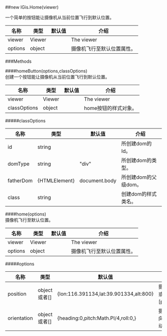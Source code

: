 ##new IGis.Home(viewer)  
  
一个简单的按钮能让摄像机从当前位置飞行到默认位置。
  
名称|类型|默认值|介绍  
-|-|-|-  
viewer|Viewer||The viewer  
<a herf="#options">options</a>|object||摄像机飞行至默认位置属性。   

###Methods   
  
####homeButton(options,classOptions)  
创建一个按钮能让摄像机从当前位置飞行到默认位置。  
    
名称|类型|默认值|介绍  
-|-|-|-  
viewer|Viewer||The viewer  
<a herf="#classOptions">classOptions</a>|object||home按钮的样式对象。

  
#####<a name="classOptions">classOptions</a>
  
  
名称|类型|默认值|介绍
-|-|-|-  
id|string||所创建dom的Id。  
domType|string|"div"|所创建dom的类型。  
fatherDom|{HTMLElement}|document.body|所创建dom的父级dom。  
class|string||创建dom的样式类名。
  
####home(options)  
摄像机飞行至默认位置。
  
名称|类型|默认值|介绍  
-|-|-|-  
viewer|Viewer||The viewer  
<a herf="#options">options</a>|object||摄像机飞行至默认位置属性。  
  
 
  
#####<a name="options">options</a>  
  
名称|类型|默认值|介绍  
-|-|-|-  
position|object或者[]|{lon:116.391134,lat:39.901334,alt:800}|摄像机目的地经纬高位置。{lon,lat,alt} 或者[position[0],position[1],position[2]]。  
orientation|object或者[]|{heading:0,pitch:Math.PI/4,roll:0,}|摄像机的偏转角度。heading:弧度的航向分量，pitch:弧度的螺距分量，roll:滚动分量(以弧度为单位)。
